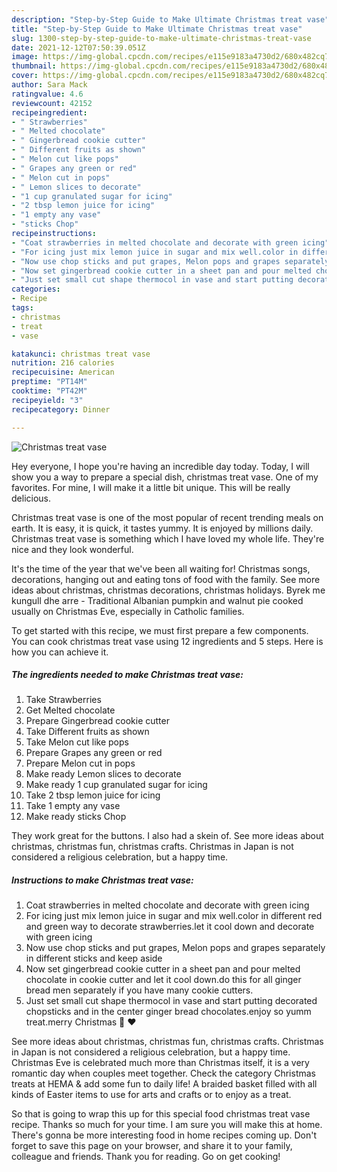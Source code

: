 ```yaml
---
description: "Step-by-Step Guide to Make Ultimate Christmas treat vase"
title: "Step-by-Step Guide to Make Ultimate Christmas treat vase"
slug: 1300-step-by-step-guide-to-make-ultimate-christmas-treat-vase
date: 2021-12-12T07:50:39.051Z
image: https://img-global.cpcdn.com/recipes/e115e9183a4730d2/680x482cq70/christmas-treat-vase-recipe-main-photo.jpg
thumbnail: https://img-global.cpcdn.com/recipes/e115e9183a4730d2/680x482cq70/christmas-treat-vase-recipe-main-photo.jpg
cover: https://img-global.cpcdn.com/recipes/e115e9183a4730d2/680x482cq70/christmas-treat-vase-recipe-main-photo.jpg
author: Sara Mack
ratingvalue: 4.6
reviewcount: 42152
recipeingredient:
- " Strawberries"
- " Melted chocolate"
- " Gingerbread cookie cutter"
- " Different fruits as shown"
- " Melon cut like pops"
- " Grapes any green or red"
- " Melon cut in pops"
- " Lemon slices to decorate"
- "1 cup granulated sugar for icing"
- "2 tbsp lemon juice for icing"
- "1 empty any vase"
- "sticks Chop"
recipeinstructions:
- "Coat strawberries in melted chocolate and decorate with green icing"
- "For icing just mix lemon juice in sugar and mix well.color in different red and green way to decorate strawberries.let it cool down and decorate with green icing"
- "Now use chop sticks and put grapes, Melon pops and grapes separately in different sticks and keep aside"
- "Now set gingerbread cookie cutter in a sheet pan and pour melted chocolate in cookie cutter and let it cool down.do this for all ginger bread men separately if you have many cookie cutters."
- "Just set small cut shape thermocol in vase and start putting decorated chopsticks and in the center ginger bread chocolates.enjoy so yumm treat.merry Christmas 🎄 ♥"
categories:
- Recipe
tags:
- christmas
- treat
- vase

katakunci: christmas treat vase 
nutrition: 216 calories
recipecuisine: American
preptime: "PT14M"
cooktime: "PT42M"
recipeyield: "3"
recipecategory: Dinner

---
```



![Christmas treat vase](https://img-global.cpcdn.com/recipes/e115e9183a4730d2/680x482cq70/christmas-treat-vase-recipe-main-photo.jpg)

Hey everyone, I hope you're having an incredible day today. Today, I will show you a way to prepare a special dish, christmas treat vase. One of my favorites. For mine, I will make it a little bit unique. This will be really delicious.

Christmas treat vase is one of the most popular of recent trending meals on earth. It is easy, it is quick, it tastes yummy. It is enjoyed by millions daily. Christmas treat vase is something which I have loved my whole life. They're nice and they look wonderful.

It&#39;s the time of the year that we&#39;ve been all waiting for! Christmas songs, decorations, hanging out and eating tons of food with the family. See more ideas about christmas, christmas decorations, christmas holidays. Byrek me kungull dhe arre - Traditional Albanian pumpkin and walnut pie cooked usually on Christmas Eve, especially in Catholic families.


To get started with this recipe, we must first prepare a few components. You can cook christmas treat vase using 12 ingredients and 5 steps. Here is how you can achieve it.

<!--inarticleads1-->

##### The ingredients needed to make Christmas treat vase:

1. Take  Strawberries
1. Get  Melted chocolate
1. Prepare  Gingerbread cookie cutter
1. Take  Different fruits as shown
1. Take  Melon cut like pops
1. Prepare  Grapes any green or red
1. Prepare  Melon cut in pops
1. Make ready  Lemon slices to decorate
1. Make ready 1 cup granulated sugar for icing
1. Take 2 tbsp lemon juice for icing
1. Take 1 empty any vase
1. Make ready sticks Chop


They work great for the buttons. I also had a skein of. See more ideas about christmas, christmas fun, christmas crafts. Christmas in Japan is not considered a religious celebration, but a happy time. 

<!--inarticleads2-->

##### Instructions to make Christmas treat vase:

1. Coat strawberries in melted chocolate and decorate with green icing
1. For icing just mix lemon juice in sugar and mix well.color in different red and green way to decorate strawberries.let it cool down and decorate with green icing
1. Now use chop sticks and put grapes, Melon pops and grapes separately in different sticks and keep aside
1. Now set gingerbread cookie cutter in a sheet pan and pour melted chocolate in cookie cutter and let it cool down.do this for all ginger bread men separately if you have many cookie cutters.
1. Just set small cut shape thermocol in vase and start putting decorated chopsticks and in the center ginger bread chocolates.enjoy so yumm treat.merry Christmas 🎄 ♥


See more ideas about christmas, christmas fun, christmas crafts. Christmas in Japan is not considered a religious celebration, but a happy time. Christmas Eve is celebrated much more than Christmas itself, it is a very romantic day when couples meet together. Check the category Christmas treats at HEMA &amp; add some fun to daily life! A braided basket filled with all kinds of Easter items to use for arts and crafts or to enjoy as a treat. 

So that is going to wrap this up for this special food christmas treat vase recipe. Thanks so much for your time. I am sure you will make this at home. There's gonna be more interesting food in home recipes coming up. Don't forget to save this page on your browser, and share it to your family, colleague and friends. Thank you for reading. Go on get cooking!
